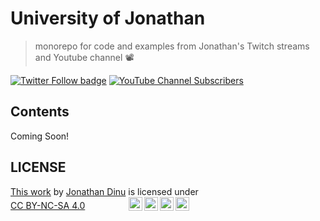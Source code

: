 # University of Jonathan

> monorepo for code and examples from Jonathan's Twitch streams and Youtube channel 📽

[![Twitter Follow badge](https://img.shields.io/static/v1?color=%231DA1F2&message=%40jonathandinu&label=Twitter&style=flat-square)](https://twitter.com/jonathandinu)
[![YouTube Channel Subscribers](https://img.shields.io/youtube/channel/subscribers/UCi0Hd3U6xb4V0ApUhAIfu9Q?color=%23FF0000&logo=youtube&style=flat-square)](https://www.youtube.com/channel/UCi0Hd3U6xb4V0ApUhAIfu9Q)

## Contents

Coming Soon!

<!-- |||||
|:--:|:--:|:--:|:--:|
||||| -->

## LICENSE

<p xmlns:cc="http://creativecommons.org/ns#" ><a rel="cc:attributionURL" href="https://github.com/jonathandinu/videos">This work</a> by <a rel="cc:attributionURL dct:creator" property="cc:attributionName" href="https://jonathandinu.com">Jonathan Dinu</a> is licensed under <a href="http://creativecommons.org/licenses/by-nc-sa/4.0/?ref=chooser-v1" target="_blank" rel="license noopener noreferrer" style="display:inline-block;">CC BY-NC-SA 4.0<img style="height:22px!important;margin-left:5em;vertical-align:text-bottom;" src="https://mirrors.creativecommons.org/presskit/icons/cc.svg?ref=chooser-v1"><img style="height:22px!important;margin-left:3px;vertical-align:text-bottom;" src="https://mirrors.creativecommons.org/presskit/icons/by.svg?ref=chooser-v1"><img style="height:22px!important;margin-left:3px;vertical-align:text-bottom;" src="https://mirrors.creativecommons.org/presskit/icons/nc.svg?ref=chooser-v1"><img style="height:22px!important;margin-left:3px;vertical-align:text-bottom;" src="https://mirrors.creativecommons.org/presskit/icons/sa.svg?ref=chooser-v1"></a></p>
